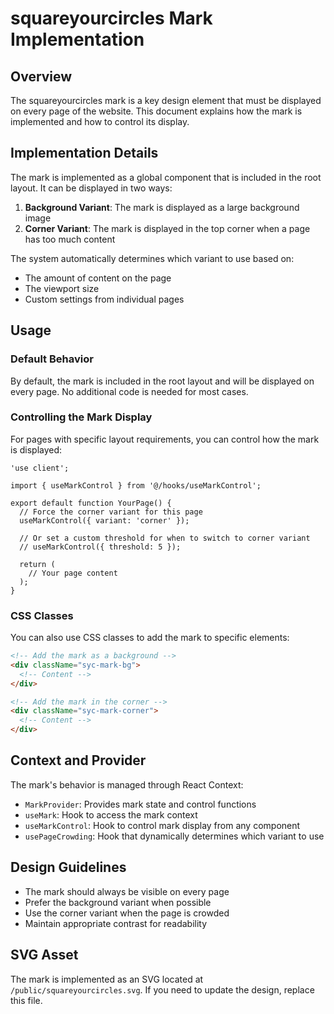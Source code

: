 # squareyourcircles Mark Implementation

## Overview

The squareyourcircles mark is a key design element that must be displayed on every page of the website. This document explains how the mark is implemented and how to control its display.

## Implementation Details

The mark is implemented as a global component that is included in the root layout. It can be displayed in two ways:

1. **Background Variant**: The mark is displayed as a large background image
2. **Corner Variant**: The mark is displayed in the top corner when a page has too much content

The system automatically determines which variant to use based on:
- The amount of content on the page
- The viewport size
- Custom settings from individual pages

## Usage

### Default Behavior

By default, the mark is included in the root layout and will be displayed on every page. No additional code is needed for most cases.

### Controlling the Mark Display

For pages with specific layout requirements, you can control how the mark is displayed:

```tsx
'use client';

import { useMarkControl } from '@/hooks/useMarkControl';

export default function YourPage() {
  // Force the corner variant for this page
  useMarkControl({ variant: 'corner' });
  
  // Or set a custom threshold for when to switch to corner variant
  // useMarkControl({ threshold: 5 });

  return (
    // Your page content
  );
}
```

### CSS Classes

You can also use CSS classes to add the mark to specific elements:

```html
<!-- Add the mark as a background -->
<div className="syc-mark-bg">
  <!-- Content -->
</div>

<!-- Add the mark in the corner -->
<div className="syc-mark-corner">
  <!-- Content -->
</div>
```

## Context and Provider

The mark's behavior is managed through React Context:

- `MarkProvider`: Provides mark state and control functions
- `useMark`: Hook to access the mark context
- `useMarkControl`: Hook to control mark display from any component
- `usePageCrowding`: Hook that dynamically determines which variant to use

## Design Guidelines

- The mark should always be visible on every page
- Prefer the background variant when possible
- Use the corner variant when the page is crowded
- Maintain appropriate contrast for readability

## SVG Asset

The mark is implemented as an SVG located at `/public/squareyourcircles.svg`. If you need to update the design, replace this file. 